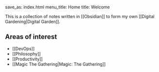 save_as: index.html
menu_title: Home
title: Welcome

This is a collection of notes written in [[Obsidian]] to form my own [[Digital Gardening|Digital Garden]].


## Areas of interest


- [[DevOps]]
- [[Philosophy]]
- [[Productivity]]
- [[Magic The Gathering|Magic: The Gathering]]
